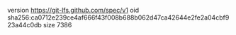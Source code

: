 version https://git-lfs.github.com/spec/v1
oid sha256:ca0712e239ce4af666f43f008b688b062d47ca42644e2fe2a04cbf923a44c0db
size 7386
